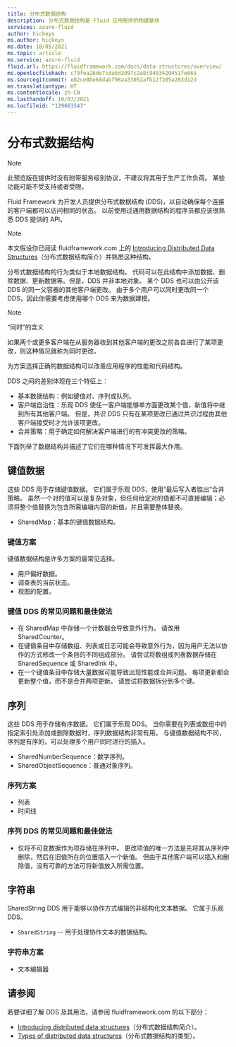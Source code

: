 ```yaml
---
title: 分布式数据结构
description: 分布式数据结构是 Fluid 应用程序的构建基块
services: azure-fluid
author: hickeys
ms.author: hickeys
ms.date: 10/05/2021
ms.topic: article
ms.service: azure-fluid
fluid.url: https://fluidframework.com/docs/data-structures/overview/
ms.openlocfilehash: c79fea26de7cda6d3097c2a8c9403420451fe665
ms.sourcegitcommit: e82ce0be68dabf98aa33052afb12f205a203d12d
ms.translationtype: HT
ms.contentlocale: zh-CN
ms.lasthandoff: 10/07/2021
ms.locfileid: "129661543"
---
```

# <a name="distributed-data-structures"></a>分布式数据结构

> [!NOTE]
> 此预览版在提供时没有附带服务级别协议，不建议将其用于生产工作负荷。 某些功能可能不受支持或者受限。

Fluid Framework 为开发人员提供分布式数据结构 (DDS)，以自动确保每个连接的客户端都可以访问相同的状态。 以前使用过通用数据结构的程序员都应该很熟悉 DDS 提供的 API。

> [!NOTE]
> 本文假设你已阅读 fluidframework.com 上的 [Introducing Distributed Data Structures](https://fluidframework.com/docs/build/dds/)（分布式数据结构简介）并熟悉这种结构。

分布式数据结构的行为类似于本地数据结构。 代码可以在此结构中添加数据、删除数据、更新数据等。但是，DDS 并非本地对象。 某个 DDS 也可以由公开该 DDS 的同一父容器的其他客户端更改。 由于多个用户可以同时更改同一个 DDS，因此你需要考虑使用哪个 DDS 来为数据建模。

> [!NOTE]
> “同时”的含义
>
> 如果两个或更多客户端在从服务器收到其他客户端的更改之前各自进行了某项更改，则这种情况就称为同时更改。

为方案选择正确的数据结构可以改善应用程序的性能和代码结构。

DDS 之间的差别体现在三个特征上：

- 基本数据结构：例如键值对、序列或队列。
- 客户端自治性：乐观 DDS 使任一客户端能够单方面更改某个值，新值将中继到所有其他客户端。 但是，共识 DDS 只有在某项更改已通过共识过程由其他客户端接受时才允许该项更改。
- 合并策略：用于确定如何解决客户端进行的有冲突更改的策略。

下面列举了数据结构并描述了它们在哪种情况下可发挥最大作用。

## <a name="key-value-data"></a>键值数据

这些 DDS 用于存储键值数据。 它们属于乐观 DDS，使用“最后写入者胜出”合并策略。 虽然一个对的值可以是复杂对象，但任何给定对的值都不可直接编辑；必须将整个值替换为包含所需编辑内容的新值，并且需要整体替换。

- SharedMap：基本的键值数据结构。

### <a name="key-value-scenarios"></a>键值方案

键值数据结构是许多方案的最常见选择。

- 用户偏好数据。
- 调查表的当前状态。
- 视图的配置。

### <a name="common-issues-and-best-practices-for-key-value-ddses"></a>键值 DDS 的常见问题和最佳做法

- 在 SharedMap 中存储一个计数器会导致意外行为。 请改用 SharedCounter。
- 在键值条目中存储数组、列表或日志可能会导致意外行为，因为用户无法以协作的方式修改一个条目的不同组成部分。 请尝试将数组或列表数据存储在 SharedSequence 或 SharedInk 中。
- 在一个键值条目中存储大量数据可能导致出现性能或合并问题。 每项更新都会更新整个值，而不是合并两项更新。 请尝试将数据拆分到多个键。

## <a name="sequences"></a>序列

这些 DDS 用于存储有序数据。 它们属于乐观 DDS。 当你需要在列表或数组中的指定索引处添加或删除数据时，序列数据结构非常有用。 与键值数据结构不同，序列是有序的，可以处理多个用户同时进行的插入。

- SharedNumberSequence：数字序列。
- SharedObjectSequence：普通对象序列。

### <a name="sequence-scenarios"></a>序列方案

- 列表
- 时间线

### <a name="common-issues-and-best-practices-for-sequence-ddses"></a>序列 DDS 的常见问题和最佳做法

- 仅将不可变数据作为项存储在序列中。 更改项值的唯一方法是先将其从序列中删除，然后在旧值所在的位置插入一个新值。 但由于其他客户端可以插入和删除值，没有可靠的方法可将新值放入所需位置。

## <a name="strings"></a>字符串

SharedString DDS 用于能够以协作方式编辑的非结构化文本数据。 它属于乐观 DDS。

- `SharedString` -- 用于处理协作文本的数据结构。

### <a name="string-scenarios"></a>字符串方案

- 文本编辑器

## <a name="see-also"></a>请参阅

若要详细了解 DDS 及其用法，请参阅 fluidframework.com 的以下部分：

- [Introducing distributed data structures](https://fluidframework.com/docs/build/dds/)（分布式数据结构简介）。
- [Types of distributed data structures](https://fluidframework.com/docs/data-structures/overview/)（分布式数据结构的类型）。

